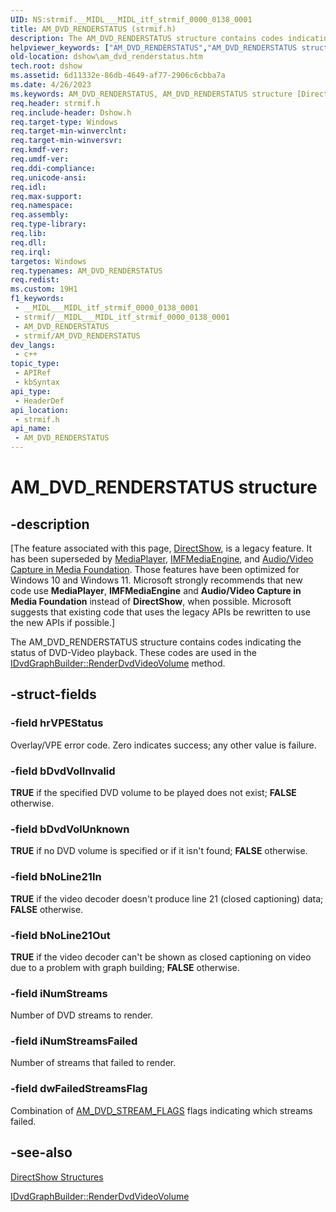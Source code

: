 ```yaml
---
UID: NS:strmif.__MIDL___MIDL_itf_strmif_0000_0138_0001
title: AM_DVD_RENDERSTATUS (strmif.h)
description: The AM_DVD_RENDERSTATUS structure contains codes indicating the status of DVD-Video playback. These codes are used in the IDvdGraphBuilder::RenderDvdVideoVolume method.
helpviewer_keywords: ["AM_DVD_RENDERSTATUS","AM_DVD_RENDERSTATUS structure [DirectShow]","AM_DVD_RENDERSTATUSStructure","dshow.am_dvd_renderstatus","strmif/AM_DVD_RENDERSTATUS"]
old-location: dshow\am_dvd_renderstatus.htm
tech.root: dshow
ms.assetid: 6d11332e-86db-4649-af77-2906c6cbba7a
ms.date: 4/26/2023
ms.keywords: AM_DVD_RENDERSTATUS, AM_DVD_RENDERSTATUS structure [DirectShow], AM_DVD_RENDERSTATUSStructure, dshow.am_dvd_renderstatus, strmif/AM_DVD_RENDERSTATUS
req.header: strmif.h
req.include-header: Dshow.h
req.target-type: Windows
req.target-min-winverclnt: 
req.target-min-winversvr: 
req.kmdf-ver: 
req.umdf-ver: 
req.ddi-compliance: 
req.unicode-ansi: 
req.idl: 
req.max-support: 
req.namespace: 
req.assembly: 
req.type-library: 
req.lib: 
req.dll: 
req.irql: 
targetos: Windows
req.typenames: AM_DVD_RENDERSTATUS
req.redist: 
ms.custom: 19H1
f1_keywords:
 - __MIDL___MIDL_itf_strmif_0000_0138_0001
 - strmif/__MIDL___MIDL_itf_strmif_0000_0138_0001
 - AM_DVD_RENDERSTATUS
 - strmif/AM_DVD_RENDERSTATUS
dev_langs:
 - c++
topic_type:
 - APIRef
 - kbSyntax
api_type:
 - HeaderDef
api_location:
 - strmif.h
api_name:
 - AM_DVD_RENDERSTATUS
---
```


# AM_DVD_RENDERSTATUS structure


## -description

\[The feature associated with this page, [DirectShow](/windows/win32/directshow/directshow), is a legacy feature. It has been superseded by [MediaPlayer](/uwp/api/Windows.Media.Playback.MediaPlayer), [IMFMediaEngine](/windows/win32/api/mfmediaengine/nn-mfmediaengine-imfmediaengine), and [Audio/Video Capture in Media Foundation](windows/win32/medfound/audio-video-capture-in-media-foundation). Those features have been optimized for Windows 10 and Windows 11. Microsoft strongly recommends that new code use **MediaPlayer**, **IMFMediaEngine** and **Audio/Video Capture in Media Foundation** instead of **DirectShow**, when possible. Microsoft suggests that existing code that uses the legacy APIs be rewritten to use the new APIs if possible.\]

The AM_DVD_RENDERSTATUS structure contains codes indicating the status of DVD-Video playback. These codes are used in the <a href="/windows/desktop/api/strmif/nf-strmif-idvdgraphbuilder-renderdvdvideovolume">IDvdGraphBuilder::RenderDvdVideoVolume</a> method.

## -struct-fields

### -field hrVPEStatus

Overlay/VPE error code. Zero indicates success; any other value is failure.

### -field bDvdVolInvalid

<b>TRUE</b> if the specified DVD volume to be played does not exist; <b>FALSE</b> otherwise.

### -field bDvdVolUnknown

<b>TRUE</b> if no DVD volume is specified or if it isn't found; <b>FALSE</b> otherwise.

### -field bNoLine21In

<b>TRUE</b> if the video decoder doesn't produce line 21 (closed captioning) data; <b>FALSE</b> otherwise.

### -field bNoLine21Out

<b>TRUE</b> if the video decoder can't be shown as closed captioning on video due to a problem with graph building; <b>FALSE</b> otherwise.

### -field iNumStreams

Number of DVD streams to render.

### -field iNumStreamsFailed

Number of streams that failed to render.

### -field dwFailedStreamsFlag

Combination of [AM_DVD_STREAM_FLAGS](/windows/win32/api/strmif/ne-strmif-am_dvd_stream_flags) flags indicating which streams failed.

## -see-also

<a href="/windows/desktop/DirectShow/directshow-structures">DirectShow Structures</a>



<a href="/windows/desktop/api/strmif/nf-strmif-idvdgraphbuilder-renderdvdvideovolume">IDvdGraphBuilder::RenderDvdVideoVolume</a>